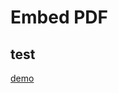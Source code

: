 # Embed PDF

<!---
pad is relatief t.o.v. de markdown file link
-->

<object data="https://view.officeapps.live.com/op/view.aspx?src=../demo-word.docx&wdOrigin=BROWSELINK" width="100%" height="800"></object>



## test

[demo](demo-word.docx)
